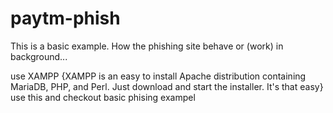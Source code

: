 # paytm-phish
This is a basic example. How  the phishing site behave or (work) in background...

use XAMPP  {XAMPP is an easy to install Apache distribution containing MariaDB, PHP, and Perl. Just download and start the installer. It's that easy}
use this and checkout basic phising exampel
